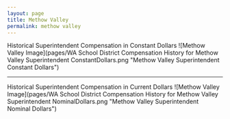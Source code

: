 ```yaml
---
layout: page
title: Methow Valley
permalink: methow valley
---
```



Historical Superintendent Compensation in Constant Dollars
![Methow Valley Image](pages/WA School District Compensation History for Methow Valley Superintendent ConstantDollars.png "Methow Valley Superintendent Constant Dollars")

___

Historical Superintendent Compensation in Current Dollars
![Methow Valley Image](pages/WA School District Compensation History for Methow Valley Superintendent NominalDollars.png "Methow Valley Superintendent Nominal Dollars")